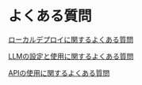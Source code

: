 # よくある質問

[ローカルデプロイに関するよくある質問](https://docs.dify.ai/v/ja/getting-started/faq/install-faq)

[LLMの設定と使用に関するよくある質問](https://docs.dify.ai/v/ja/getting-started/faq/llms-use-faq)

[APIの使用に関するよくある質問](broken-reference)